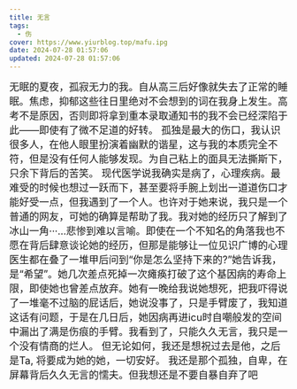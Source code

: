 ```yaml
---
title: 无言
tags: 
  - 伤
cover: https://www.yiurblog.top/mafu.ipg
date: 2024-07-28 01:57:06
updated: 2024-07-28 01:57:06
---
```


<font size=4>无眠的夏夜，孤寂无力的我。自从高三后好像就失去了正常的睡眠。焦虑，抑郁这些往日里绝对不会想到的词在我身上发生。高考不是原因，否则即将拿到重本录取通知书的我不会已经深陷于此——即使有了微不足道的好转。
孤独是最大的伤口，我认识很多人，在他人眼里扮演着幽默的谐星，这与我的本质完全不符，但是没有任何人能够发现。为自己粘上的面具无法撕斯下，只余下背后的苦笑。
现代医学说我确实是病了，心理疾病。最难受的时候也想过一跃而下，甚至要将手腕上划出一道道伤口才能好受一点，但我遇到了一个人。也许对于她来说，我只是一个普通的网友，可她的确算是帮助了我。我对她的经历只了解到了冰山一角···…悲惨到难以言喻。即使在一个不知名的角落我也不愿在背后肆意谈论她的经历，但那是能够让一位见识广博的心理医生都在叠了一堆甲后问到“你是怎么坚持下来的?”她告诉我，是“希望”。她几次差点死掉一次瘫痪打破了这个基因病的寿命上限，即使她也曾差点放弃。她有一晚给我说她想死，把我吓得说了一堆毫不过脑的屁话后，她说没事了，只是手臂废了，我知道这话有问题，于是在几日后，她因病再进icu时自嘲般发的空间中漏出了满是伤痕的手臂。我看到了，只能久久无言，我只是一个没有情商的烂人。
但无论如何，我还是想祝过去是他，之后是Ta, 将要成为她的她，一切安好。
我还是那个孤独，自卑，在屏幕背后久久无言的懦夫。但我想还是不要自暴自弃了吧
